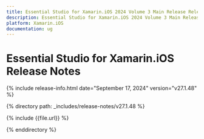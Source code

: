 ```yaml
---
title: Essential Studio for Xamarin.iOS 2024 Volume 3 Main Release Release Notes  
description: Essential Studio for Xamarin.iOS 2024 Volume 3 Main Release Release Notes  
platform: Xamarin.iOS
documentation: ug
---
```


# Essential Studio for Xamarin.iOS  Release Notes  

{% include release-info.html date="September 17, 2024"  version="v27.1.48" %}

{% directory path: _includes/release-notes/v27.1.48 %}

{% include {{file.url}} %}

{% enddirectory %}